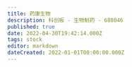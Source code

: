 ```yaml
---
title: 药康生物
description: 科创板 - 生物制药 - 688046
published: true
date: 2022-04-30T19:42:14.000Z
tags: stock
editor: markdown
dateCreated: 2022-01-01T00:00:00.000Z
---
```


